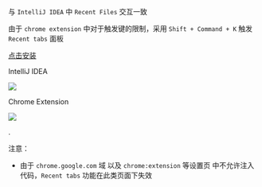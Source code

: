 与 `IntelliJ IDEA` 中 `Recent Files` 交互一致

由于 `chrome extension` 中对于触发键的限制，采用 `Shift + Command + K` 触发 `Recent tabs` 面板

[点击安装](https://chrome.google.com/webstore/detail/recent-tabs/oacbglkahmbkbagkhnklnaffmfjeocjh)

IntelliJ IDEA

![](https://s3plus.meituan.net/v1/mss_78d1aa5426c546bfa023ca0cacfa2cd1/distribute/9d3e3f34-b757-4790-a576-b6058417984e_1553329049690)


Chrome Extension

![](https://s3plus.meituan.net/v1/mss_78d1aa5426c546bfa023ca0cacfa2cd1/distribute/b46dd9d3-e271-4333-a3a3-215d8cdde67d_1553329174345)


.

注意：
- 由于 `chrome.google.com` 域 以及 `chrome:extension` 等设置页 中不允许注入代码，`Recent tabs` 功能在此类页面下失效
